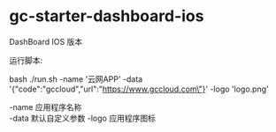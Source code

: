 # gc-starter-dashboard-ios
DashBoard IOS 版本

运行脚本:

bash ./run.sh -name '云网APP'  -data '{\"code\":\"gccloud\",\"url\":\"https://www.gccloud.com\"}'  -logo 'logo.png'

-name   应用程序名称    
-data   默认自定义参数
-logo   应用程序图标
 
